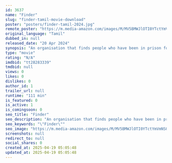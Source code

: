 ```yaml
---
id: 3637
name: "Finder"
slug: "finder-tamil-movie-download"
poster: "posters/finder-tamil-2024.jpg"
remote_poster: "https://m.media-amazon.com/images/M/MV5BMWJlOTI0YTctYmVmNS00NGViLWFkOTEtY2RiZjM5NjkyZWU2XkEyXkFqcGdeQXVyMTA4MzQ4NzMw._V1_SX300.jpg"
original_language: "Tamil"
dubbed_in: null
released_date: "20 Apr 2024"
synopsis: "An organisation that finds people who have been in prison for crimes they have not committed, in the United States. The organisation takes efforts to prove them innocent and get their due compensation from the government."
type: "movie"
rating: "N/A"
imdbid: "tt28283339"
tmdbid: null
views: 0
likes: 0
dislikes: 0
author_id: 1
trailer_url: null
runtime: "111 min"
is_featured: 0
is_active: 1
is_comingsoon: 0
seo_title: "Finder"
seo_description: "An organisation that finds people who have been in prison for crimes they have not committed, in the United States. The organisation takes efforts to prove them innocent and get their due compensation from the government."
seo_keywords: "\"Finder\""
seo_image: "https://m.media-amazon.com/images/M/MV5BMWJlOTI0YTctYmVmNS00NGViLWFkOTEtY2RiZjM5NjkyZWU2XkEyXkFqcGdeQXVyMTA4MzQ4NzMw._V1_SX300.jpg"
screenshots: null
redirect_to: null
social_shares: 0
created_at: 2025-04-19 05:05:48
updated_at: 2025-04-19 05:05:48
---
```


